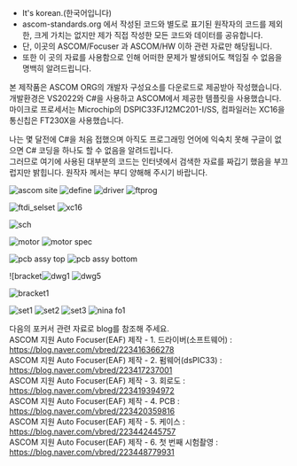 * It's korean.(한국어입니다)<br>
* ascom-standards.org 에서 작성된 코드와 별도로 표기된 원작자의 코드를 제외한, 크게 가치는 없지만 제가 직접 작성한 모든 코드와 데이터를 공유합니다.<br>
* 단, 이곳의 ASCOM/Focuser 과 ASCOM/HW 이하 관련 자료만 해당됩니다.<br>
* 또한 이 곳의 자료를 사용함으로 인해 어떠한 문제가 발생되어도 책임질 수 없음을 명백히 알려드립니다.<br>

본 제작품은 ASCOM ORG의 개발자 구성요소를 다운로드로 제공받아 작성했습니다.<br>
개발환경은 VS2022와 C#을 사용하고 ASCOM에서 제공한 템플릿을 사용했습니다.<br>
마이크로 프로세서는 Microchip의 DSPIC33FJ12MC201-I/SS, 컴파일러는 XC16을 통신칩은 FT230X을 사용했습니다.<br>

나는 몇 달전에 C#을 처음 접했으며 아직도 프로그래밍 언어에 익숙치 못해 구글이 없으면 C# 코딩을 하나도 할 수 없음을 알려드립니다.<br>
그러므로 여기에 사용된 대부분의 코드는 인터넷에서 검색한 자료를 짜깁기 했음을 부끄럽지만 밝힙니다. 원작자 께서는 부디 양해해 주시기 바랍니다.<br>

![ascom site](https://github.com/vbred-naver/ASCOM/assets/170990692/e1918ae9-79cd-44f5-b493-dfcb64875500)
![define](https://github.com/vbred-naver/ASCOM/assets/170990692/ea4dec91-cafb-441c-b993-a44d294e807b)
![driver](https://github.com/vbred-naver/ASCOM/assets/170990692/d5f2a374-adda-4652-bef9-e8176baf98a6)
![ftprog](https://github.com/vbred-naver/ASCOM/assets/170990692/ca84a7a7-ea83-4e61-b350-dae428079efa)

![ftdi_selset](https://github.com/vbred-naver/ASCOM/assets/170990692/33b25f55-72c5-4008-a4fc-48e85ae08466)
![xc16](https://github.com/vbred-naver/ASCOM/assets/170990692/00949cfe-7fec-4dcc-8294-86ec320f0ad0)

![sch](https://github.com/vbred-naver/ASCOM/assets/170990692/b054edcb-583d-4ec1-80e4-376913ed466a)

![motor](https://github.com/vbred-naver/ASCOM/assets/170990692/ca8231fd-8604-4461-a9d8-cb023dc1dcbf)
![motor spec](https://github.com/vbred-naver/ASCOM/assets/170990692/ebd71582-06ac-4cf2-89ed-8c9d85e64a4b)

![pcb assy top](https://github.com/vbred-naver/ASCOM/assets/170990692/3f22eb16-4bf9-44a0-bec9-d359a51f1b3d)
![pcb assy bottom](https://github.com/vbred-naver/ASCOM/assets/170990692/f93f81bc-6a88-4afc-98c3-12b98556bbf1)

![bracket![dwg1](https://github.com/vbred-naver/ASCOM/assets/170990692/9131f7ec-c466-4c94-91be-c51fbfad48d9)
![dwg5](https://github.com/vbred-naver/ASCOM/assets/170990692/77b5dccd-4651-4064-a8b9-f34c715d91dd)

![bracket1](https://github.com/vbred-naver/ASCOM/assets/170990692/2d927262-80cc-4d7b-aac3-09b4c120af07)

![set1](https://github.com/vbred-naver/ASCOM/assets/170990692/a5bb84db-dcec-4487-b9ba-7ae66da71860)
![set2](https://github.com/vbred-naver/ASCOM/assets/170990692/bed26120-0a8e-4c08-9611-f01b4adc252d)
![set3](https://github.com/vbred-naver/ASCOM/assets/170990692/e64a1083-0b6d-48ef-a1c5-656af2032752)
![nina fo1](https://github.com/vbred-naver/ASCOM/assets/170990692/4dfb5d7b-721c-47a6-bb03-e2b3fcd7728b)


다음의 포커서 관련 자료로 blog를 참조해 주세요.<br>
ASCOM 지원 Auto Focuser(EAF) 제작 - 1. 드라이버(소프트웨어) : https://blog.naver.com/vbred/223416366278<br>
ASCOM 지원 Auto Focuser(EAF) 제작 - 2. 펌웨어(dsPIC33) : https://blog.naver.com/vbred/223417237001<br>
ASCOM 지원 Auto Focuser(EAF) 제작 - 3. 회로도 : https://blog.naver.com/vbred/223419394972<br>
ASCOM 지원 Auto Focuser(EAF) 제작 - 4. PCB : https://blog.naver.com/vbred/223420359816<br>
ASCOM 지원 Auto Focuser(EAF) 제작 - 5. 케이스 : https://blog.naver.com/vbred/223442445757<br>
ASCOM 지원 Auto Focuser(EAF) 제작 - 6. 첫 번째 시험촬영 : https://blog.naver.com/vbred/223448779931<br>

